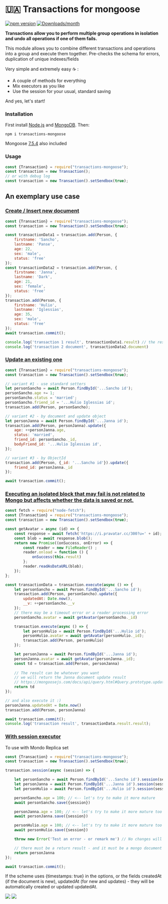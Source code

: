 # 🇺🇦 Transactions for mongoose

[![npm version](https://img.shields.io/npm/v/transactions-mongoose.svg)](https://www.npmjs.com/package/transactions-mongoose)
[![Downloads/month](https://img.shields.io/npm/dm/transactions-mongoose.svg)](http://www.npmtrends.com/transactions-mongoose)

**Transactions allow you to perform multiple group operations in isolation and undo all operations if one of them fails.**

This module allows you to combine different transactions and operations into a group and execute them together.
Pre-checks the schema for errors, duplication of unique indexes/fields

Very simple and extremely easy ☕️ :

- A couple of methods for everything
- Mix executors as you like
- Use the session for your usual, standard saving

And yes, let's start!

### Installation

First install [Node.js](https://nodejs.org/uk) and [MongoDB](https://www.mongodb.com/try). Then:

```shell
npm i transactions-mongoose
```

Mongoose [7.5.4](https://www.npmjs.com/package/transactions-mongoose?activeTab=dependencies) also included

### Usage

```javascript
const {Transaction} = require("transactions-mongoose");
const transaction = new Transaction();
// or with debug log
const transaction = new Transaction().setSendbox(true);
```

## An exemplary use case

### [Create / Insert new document](https://github.com/rosbitskyy/transactions-mongoose/blob/main/examples/create-insert.js)
```javascript
const {Transaction} = require("transactions-mongoose");
const transaction = new Transaction().setSendbox(true);

const transactionData1 = transaction.add(Person, {
    firstname: 'Sancho',
    lastname: 'Panse',
    age: 22,
    sex: 'male',
    status: 'free'
});
const transactionData2 = transaction.add(Person, {
    firstname: 'Janna',
    lastname: 'Dark',
    age: 21,
    sex: 'female',
    status: 'free'
});
transaction.add(Person, {
    firstname: 'Hulio',
    lastname: 'Iglessias',
    age: 35,
    sex: 'male',
    status: 'free'
});
await transaction.commit();

console.log('transaction 1 result', transactionData1.result) // the result of the save() operation
console.log('transaction 2 document', transactionData2.document)
```

### [Update an existing one](https://github.com/rosbitskyy/transactions-mongoose/blob/main/examples/update-existing.js)
```javascript
const {Transaction} = require("transactions-mongoose");
const transaction = new Transaction().setSendbox(true);

// variant #1 - use standard setters
let personSancho = await Person.findById('...Sancho id');
personSancho.age += 1;
personSancho.status = 'married';
personSancho.friend_id = '...Hulio Iglessias id';
transaction.add(Person, personSancho);

// variant #2 - by document and update object
let personJanna = await Person.findById('...Janna id');
transaction.add(Person, personJanna).update({
    age: ++personJanna.age,
    status: 'married',
    friend_id: personSancho._id,
    bodyFriend_id: '...Hulio Iglessias id',
});

// variant #3 - by ObjectId
transaction.add(Person, {_id: '...Sancho id'}).update({
    friend_id: personJanna._id
});

await transaction.commit();
```

### [Executing an isolated block that may fail is not related to Mongo but affects whether the data is saved or not.](https://github.com/rosbitskyy/transactions-mongoose/blob/main/examples/execute.js)
```javascript
const fetch = require("node-fetch");
const {Transaction} = require("transactions-mongoose");
const transaction = new Transaction().setSendbox(true);

const getAvatar = async (id) => {
    const response = await fetch('https://i.pravatar.cc/300?u=' + id);
    const blob = await response.blob();
    return new Promise((onSuccess, onError) => {
        const reader = new FileReader() ;
        reader.onload = function () {
            onSuccess(this.result)
        };
        reader.readAsDataURL(blob);
    });
};

const transactionData = transaction.execute(async () => {
    let personSancho = await Person.findById('...Sancho id');
    transaction.add(Person, personSancho).update({
        updatedAt: Date.now(),
        __v: ++personSancho.__v
    });
    // there may be a timeout error or a reader processing error
    personSancho.avatar = await getAvatar(personSancho._id)

    transaction.execute(async () => {
        let personHulio = await Person.findById('...Hulio id');
        personHulio.avatar = await getAvatar(personHulio._id);
        transaction.add(Person, personHulio)
    });

    let personJanna = await Person.findById('...Janna id');
    personJanna.avatar = await getAvatar(personJanna._id);
    const td = transaction.add(Person, personJanna)
    
    // The result can be whatever you want
    // we will return the Janna document update result
    // https://mongoosejs.com/docs/api/query.html#Query.prototype.updateOne()
    return td
});

// and also execute it :)
personJanna.updatedAt = Date.now()
transaction.add(Person, personJanna)

await transaction.commit();
console.log('transaction result', transactionData.result.result);
```

### [With session executor](https://github.com/rosbitskyy/transactions-mongoose/blob/main/examples/sessions.js)

To use with Mondo Replica set
```javascript
const {Transaction} = require("transactions-mongoose");
const transaction = new Transaction().setSendbox(true);

transaction.session(async (session) => {

    let personSancho = await Person.findById('...Sancho id').session(session);
    let personJanna = await Person.findById('...Janna id').session(session);
    let personHulio = await Person.findById('...Hulio id').session(session);

    personSancho.age = 100; // <-- let's try to make it more mature
    await personSancho.save({session})

    personJanna.age = 100; // <-- let's try to make it more mature too
    await personJanna.save({session})

    personHulio.age = 100; // <-- let's try to make it more mature too
    await personHulio.save({session})

    throw new Error('Test an error - or remark me') // No changes will be saved

    // there must be a return result - and it must be a mongo document
    return personJanna
});

await transaction.commit();
```

If the scheme uses {timestamps: true} in the options, or the fields createdAt (if the document is new), updatedAt (for
new and updates) - they will be automatically created or updated updatedAt.


[![](https://img.shields.io/badge/mongoose-v5.x.x_and_up-blue?logo=mongoosedotws)](https://www.npmjs.com/package/mongoose)
[![](https://img.shields.io/badge/Node.js-v16.x.x_and_up-blue?logo=nodedotjs)](https://nodejs.org)